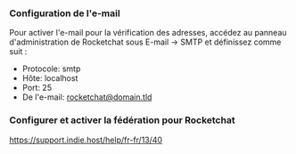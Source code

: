 ### Configuration de l'e-mail

Pour activer l'e-mail pour la vérification des adresses, accédez au panneau d'administration de Rocketchat sous E-mail -> SMTP et définissez comme suit : 

- Protocole: smtp
- Hôte: localhost
- Port: 25
- De l'e-mail: rocketchat@domain.tld

### Configurer et activer la fédération pour Rocketchat 

https://support.indie.host/help/fr-fr/13/40
